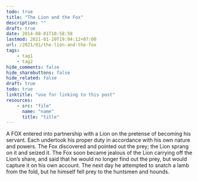 ```yaml
---
todo: true
title: "The Lion and the Fox"
description: ""
draft: true
date: 2014-08-01T10:58:58
lastmod: 2021-01-20T19:04:12+07:00
url: /2021/01/the-lion-and-the-fox
tags:
    - tag1
    - tag2
hide_comments: false
hide_sharebuttons: false
hide_related: false
draft: true
todo: true
linktitle: "use for linking to this post"
resources:
    - src: "file"
      name: "name"
      title: "title"
---
```


A FOX entered into partnership with a Lion on the pretense of becoming his servant. Each undertook his proper duty in accordance with his own nature and powers. The Fox discovered and pointed out the prey; the Lion sprang on it and seized it. The Fox soon became jealous of the Lion carrying off the Lion’s share, and said that he would no longer find out the prey, but would capture it on his own account. The next day he attempted to snatch a lamb from the fold, but he himself fell prey to the huntsmen and hounds.
